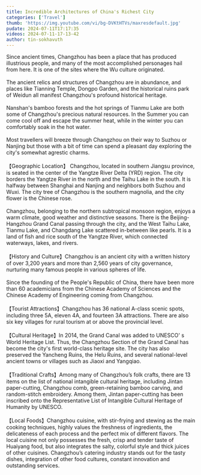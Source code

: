 ```yaml
---
title: Incredible Architectures of China's Richest City
categories: ['Travel']
thumb: 'https://img.youtube.com/vi/bg-DVKtHTVs/maxresdefault.jpg'
pudate: 2024-07-11T17:17:35
videos: 2024-07-11-17-13-42
author: tin-sokhavuth
---
```

Since ancient times, Changzhou has been a place that has produced illustrious people, and many of the most accomplished personages hail from here. It is one of the sites where the Wu culture originated. 
<br/><br/>
The ancient relics and structures of Changzhou are in abundance, and places like Tianning Temple, Dongpo Garden, and the historical ruins park of Weidun all manifest Changzhou's profound historical heritage. 
<br/><br/>
Nanshan's bamboo forests and the hot springs of Tianmu Lake are both some of Changzhou's precious natural resources. In the Summer you can come cool off and escape the summer heat, while in the winter you can comfortably soak in the hot water.
<br/><br/>
Most travellers will breeze through Changzhou on their way to Suzhou or Nanjing but those with a bit of time can spend a pleasant day exploring the city's somewhat agrestic charms.
<br/><br/>
【Geographic Location】 Changzhou, located in southern Jiangsu province, is seated in the center of the Yangtze River Delta (YRD) region. The city borders the Yangtze River in the north and the Taihu Lake in the south. It is halfway between Shanghai and Nanjing and neighbors both Suzhou and Wuxi. The city tree of Changzhou is the southern magnolia, and the city flower is the Chinese rose.
<br/><br/>
Changzhou, belonging to the northern subtropical monsoon region, enjoys a warm climate, good weather and distinctive seasons. There is the Beijing-Hangzhou Grand Canal passing through the city, and the West Taihu Lake, Tianmu Lake, and Changdang Lake scattered in-between like pearls. It is a land of fish and rice south of the Yangtze River, which connected waterways, lakes, and rivers.
<br/><br/>
【History and Culture】Changzhou is an ancient city with a written history of over 3,200 years and more than 2,560 years of city governance, nurturing many famous people in various spheres of life.
<br/><br/>
Since the founding of the People's Republic of China, there have been more than 60 academicians from the Chinese Academy of Sciences and the Chinese Academy of Engineering coming from Changzhou.
<br/><br/>
【Tourist Attractions】Changzhou has 36 national A-class scenic spots, including three 5A, eleven 4A, and fourteen 3A attractions. There are also six key villages for rural tourism at or above the provincial level.
<br/><br/>
【Cultural Heritage】In 2014, the Grand Canal was added to UNESCO' s World Heritage List. Thus, the Changzhou Section of the Grand Canal has become the city's first world-class heritage site. The city has also preserved the Yancheng Ruins, the Helu Ruins, and several national-level ancient towns or villages such as Jiaoxi and Yangqiao.
<br/><br/>
【Traditional Crafts】Among many of Changzhou’s folk crafts, there are 13 items on the list of national intangible cultural heritage, including Jintan paper-cutting, Changzhou comb, green-retaining bamboo carving, and random-stitch embroidery. Among them, Jintan paper-cutting has been inscribed onto the Representative List of Intangible Cultural Heritage of Humanity by UNESCO.
<br/><br/>
【Local Foods】Changzhou cuisine, with stir-frying and stewing as the main cooking techniques, highly values the freshness of ingredients, the delicateness of each process and the perfect mix of different flavors. The local cuisine not only possesses the fresh, crisp and tender taste of Huaiyang food, but also integrates the salty, colorful style and thick juices of other cuisines. Changzhou’s catering industry stands out for the tasty dishes, integration of other food cultures, constant innovation and outstanding services.